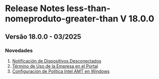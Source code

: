 # Release Notes less-than-nomeproduto-greater-than V 18.0.0

## **Versão 18.0.0 - 03/2025**


### **Novedades**

1. [Notificación de Dispositivos Desconectados](Notificación-De-Dispositivos-Desconectados.md)
2. [Término de Uso de la Empresa en el Portal](Término-De-Uso-De-La-Empresa-En-El-Portal.md)
3. [Configuración de Política Intel AMT en Windows](Configuración-De-Política-Intel-Amt-En-Windows.md)
